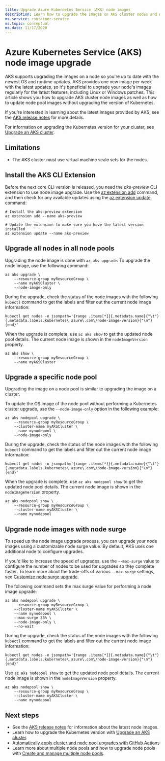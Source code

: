 ```yaml
---
title: Upgrade Azure Kubernetes Service (AKS) node images
description: Learn how to upgrade the images on AKS cluster nodes and node pools.
ms.service: container-service
ms.topic: conceptual
ms.date: 11/17/2020
---
```


# Azure Kubernetes Service (AKS) node image upgrade

AKS supports upgrading the images on a node so you're up to date with the newest OS and runtime updates. AKS provides one new image per week with the latest updates, so it's beneficial to upgrade your node's images regularly for the latest features, including Linux or Windows patches. This article shows you how to upgrade AKS cluster node images as well as how to update node pool images without upgrading the version of Kubernetes.

If you're interested in learning about the latest images provided by AKS, see the [AKS release notes](https://github.com/Azure/AKS/releases) for more details.

For information on upgrading the Kubernetes version for your cluster, see [Upgrade an AKS cluster][upgrade-cluster].

## Limitations

* The AKS cluster must use virtual machine scale sets for the nodes.

## Install the AKS CLI Extension

Before the next core CLI version is released, you need the *aks-preview* CLI extension to use node image upgrade. Use the [az extension add][az-extension-add] command, and then check for any available updates using the [az extension update][az-extension-update] command:

```azurecli
# Install the aks-preview extension
az extension add --name aks-preview

# Update the extension to make sure you have the latest version installed
az extension update --name aks-preview
```

## Upgrade all nodes in all node pools

Upgrading the node image is done with `az aks upgrade`. To upgrade the node image, use the following command:

```azurecli
az aks upgrade \
    --resource-group myResourceGroup \
    --name myAKSCluster \
    --node-image-only
```

During the upgrade, check the status of the node images with the following `kubectl` command to get the labels and filter out the current node image information:

```azurecli
kubectl get nodes -o jsonpath='{range .items[*]}{.metadata.name}{"\t"}{.metadata.labels.kubernetes\.azure\.com\/node-image-version}{"\n"}{end}'
```

When the upgrade is complete, use `az aks show` to get the updated node pool details. The current node image is shown in the `nodeImageVersion` property.

```azurecli
az aks show \
    --resource-group myResourceGroup \
    --name myAKSCluster
```

## Upgrade a specific node pool

Upgrading the image on a node pool is similar to upgrading the image on a cluster.

To update the OS image of the node pool without performing a Kubernetes cluster upgrade, use the `--node-image-only` option in the following example:

```azurecli
az aks nodepool upgrade \
    --resource-group myResourceGroup \
    --cluster-name myAKSCluster \
    --name mynodepool \
    --node-image-only
```

During the upgrade, check the status of the node images with the following `kubectl` command to get the labels and filter out the current node image information:

```azurecli
kubectl get nodes -o jsonpath='{range .items[*]}{.metadata.name}{"\t"}{.metadata.labels.kubernetes\.azure\.com\/node-image-version}{"\n"}{end}'
```

When the upgrade is complete, use `az aks nodepool show` to get the updated node pool details. The current node image is shown in the `nodeImageVersion` property.

```azurecli
az aks nodepool show \
    --resource-group myResourceGroup \
    --cluster-name myAKSCluster \
    --name mynodepool
```

## Upgrade node images with node surge

To speed up the node image upgrade process, you can upgrade your node images using a customizable node surge value. By default, AKS uses one additional node to configure upgrades.

If you'd like to increase the speed of upgrades, use the `--max-surge` value to configure the number of nodes to be used for upgrades so they complete faster. To learn more about the trade-offs of various `--max-surge` settings, see [Customize node surge upgrade][max-surge].

The following command sets the max surge value for performing a node image upgrade:

```azurecli
az aks nodepool upgrade \
    --resource-group myResourceGroup \
    --cluster-name myAKSCluster \
    --name mynodepool \
    --max-surge 33% \
    --node-image-only \
    --no-wait
```

During the upgrade, check the status of the node images with the following `kubectl` command to get the labels and filter out the current node image information:

```azurecli
kubectl get nodes -o jsonpath='{range .items[*]}{.metadata.name}{"\t"}{.metadata.labels.kubernetes\.azure\.com\/node-image-version}{"\n"}{end}'
```

Use `az aks nodepool show` to get the updated node pool details. The current node image is shown in the `nodeImageVersion` property.

```azurecli
az aks nodepool show \
    --resource-group myResourceGroup \
    --cluster-name myAKSCluster \
    --name mynodepool
```

## Next steps

- See the [AKS release notes](https://github.com/Azure/AKS/releases) for information about the latest node images.
- Learn how to upgrade the Kubernetes version with [Upgrade an AKS cluster][upgrade-cluster].
- [Automatically apply cluster and node pool upgrades with GitHub Actions](github-schedule)
- Learn more about multiple node pools and how to upgrade node pools with [Create and manage multiple node pools][use-multiple-node-pools].

<!-- LINKS - internal -->
[upgrade-cluster]: upgrade-cluster.md
[github-schedule]: node-upgrade-github-actions.md
[use-multiple-node-pools]: use-multiple-node-pools.md
[max-surge]: upgrade-cluster.md#customize-node-surge-upgrade
[az-extension-add]: /cli/azure/extension#az-extension-add
[az-extension-update]: /cli/azure/extension#az-extension-update
